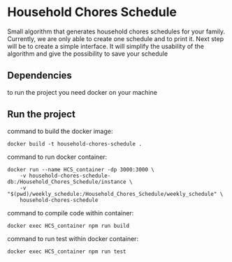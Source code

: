 # Household Chores Schedule

<p>Small algorithm that generates household chores schedules for your family.
Currently, we are only able to create one schedule and to print it.
Next step will be to create a simple interface. It will simplify the usability of the algorithm and give the possibility to save your schedule</p>


## Dependencies

to run the project you need docker on your machine

## Run the project

command to build the docker image:

```console
docker build -t household-chores-schedule .
```

command to run docker container:

```console
docker run --name HCS_container -dp 3000:3000 \
    -v household-chores-schedule-db:/Household_Chores_Schedule/instance \
    -v "$(pwd)/weekly_schedule:/Household_Chores_Schedule/weekly_schedule" \
    household-chores-schedule
```

command to compile code within container:

```console
docker exec HCS_container npm run build
```

command to run test within docker container:

```console
docker exec HCS_container npm run test
```